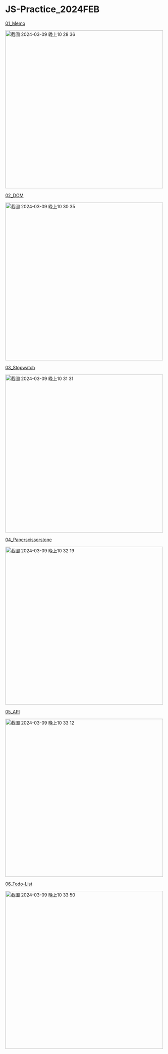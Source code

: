 # JS-Practice_2024FEB


<a href=https://aaronzhan0906.github.io/JS-Practice_01_Memo/>01_Memo</a>

<img width="500" alt="截圖 2024-03-09 晚上10 28 36" src="https://github.com/aaronzhan0906/JS-Practice_2024FEB/assets/156295425/519e558f-48c6-4a5e-914c-68f4a266108b">



<a href=https://aaronzhan0906.github.io/JS-Practice_02_DOM/ target="_blank">02_DOM</a>

<img width="500" alt="截圖 2024-03-09 晚上10 30 35" src="https://github.com/aaronzhan0906/JS-Practice_2024FEB/assets/156295425/f13c953f-29ef-4a99-8eed-2f53a178290b">



<a href=https://aaronzhan0906.github.io/JS-Practice_03_Stopwatch/ target="_blank">03_Stopwatch</a>

<img width="500" alt="截圖 2024-03-09 晚上10 31 31" src="https://github.com/aaronzhan0906/JS-Practice_2024FEB/assets/156295425/8a9d74df-c212-476d-bf3d-4e334743abbb">


<a href=https://aaronzhan0906.github.io/JS-Practice_04_Paperscissorstone/ target="_blank">04_Paperscissorstone</a>

<img width="500" alt="截圖 2024-03-09 晚上10 32 19" src="https://github.com/aaronzhan0906/JS-Practice_2024FEB/assets/156295425/3af67ec0-5be2-48b0-93e5-bc616d1935ea">


<a href=https://aaronzhan0906.github.io/JS-Practice_05_API/ target="_blank">05_API</a>

<img width="500" alt="截圖 2024-03-09 晚上10 33 12" src="https://github.com/aaronzhan0906/JS-Practice_2024FEB/assets/156295425/896045ad-51cf-4c15-9610-60fb9522bb5e">


<a href=https://aaronzhan0906.github.io/JS-Practice_06_Todo-List/ target="_blank">06_Todo-List</a>

<img width="500" alt="截圖 2024-03-09 晚上10 33 50" src="https://github.com/aaronzhan0906/JS-Practice_2024FEB/assets/156295425/e0b28116-fefb-408f-b9ed-a1373cfe0dba">
